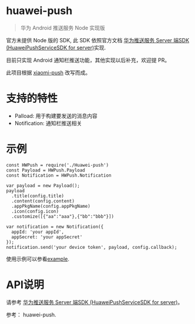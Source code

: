 # huawei-push
> 华为 Android 推送服务 Node 实现版

官方未提供 Node 版的 SDK, 此 SDK 依照官方文档 [华为推送服务 Server 端SDK (HuaweiPushServiceSDK for server)](http://developer.huawei.com/cn/consumer/wiki/index.php)实现.

目前只实现 Android 通知栏推送功能，其他实现以后补充，欢迎提 PR。

此项目根据 [xiaomi-push](https://github.com/isayme/xiaomi-push) 改写而成。

# 支持的特性

- Palload: 用于构建要发送的消息内容
- Notification: 通知栏推送相关

# 示例

```
const HWPush = require('./Huawei-push')
const Payload = HWPush.Payload
const Notification = HWPush.Notification

var payload = new Payload();
payload
  .title(config.title)
  .content(config.content)
  .appPkgName(config.appPkgName)
  .icon(config.icon)
  .customize([{"aa":"aaa"},{"bb":"bbb"}])

var notification = new Notification({
  appId: 'your appId',
  appSecret: 'your appSecret'
});
notification.send('your device token', payload, config.callback);
```

使用示例可以参看[example](./example).

# API说明

请参考 [华为推送服务 Server 端SDK (HuaweiPushServiceSDK for server)](https://developer.huawei.com/consumer/cn/service/hms/catalog/huaweipush_agent.html?page=hmssdk_huaweipush_api_reference_agent_s1)。

参考： huawei-push.
